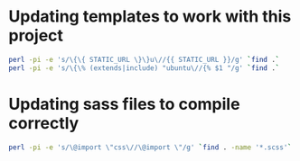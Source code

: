 Updating templates to work with this project
===

``` bash
perl -pi -e 's/\{\{ STATIC_URL \}\}u\//{{ STATIC_URL }}/g' `find .`
perl -pi -e 's/\{\% (extends|include) "ubuntu\//{% $1 "/g' `find .`
```

Updating sass files to compile correctly
===

``` bash
perl -pi -e 's/\@import \"css\//\@import \"/g' `find . -name '*.scss'`
```